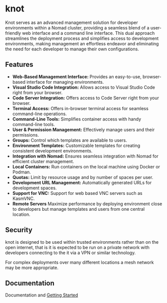# knot

Knot serves as an advanced management solution for developer environments within a Nomad cluster, providing a seamless blend of a user-friendly web interface and a command line interface. This dual approach streamlines the deployment process and simplifies access to development environments, making management an effortless endeavor and eliminating the need for each developer to manage their own configurations.

## Features

- **Web-Based Management Interface:** Provides an easy-to-use, browser-based interface for managing environments.
- **Visual Studio Code Integration:** Allows access to Visual Studio Code right from your browser.
- **Code Server Integration:** Offers access to Code Server right from your browser.
- **Terminal Access:** Offers in-browser terminal access for seamless command-line operations.
- **Command-Line Tools:** Simplifies container access with handy command-line tools.
- **User & Permission Management:** Effectively manage users and their permissions.
- **Groups:** Control which templates are available to users.
- **Environment Templates:** Customizable templates for creating consistent development environments.
- **Integration with Nomad:** Ensures seamless integration with Nomad for efficient cluster management.
- **Local Containers:** Run containers on the local machine using Docker or Podman.
- **Quotas:** Limit by resource usage and by number of spaces per user.
- **Development URL Management:** Automatically generated URLs for development spaces.
- **Support for VNC:** Support for web based VNC servers such as KasmVNC.
- **Remote Servers** Maximize performance by deploying environment close to developers but manage templates and users from one central location.

## Security

knot is designed to be used within trusted environments rather than on the open internet, that is it is expected to be run on a private network with developers connecting to the it via a VPN or similar technology.

For complex deployments over many different locations a mesh network may be more appropriate.

## Documentation

Documentation and [Getting Started](https://getknot.dev/docs/install/)
